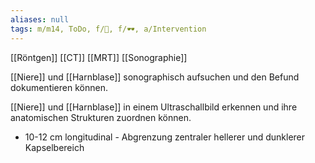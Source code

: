 ```yaml
---
aliases: null
tags: m/m14, ToDo, f/🍺, f/🕶️, a/Intervention
---
```

[[Röntgen]]
[[CT]]
[[MRT]]
[[Sonographie]]



[[Niere]] und [[Harnblase]] sonographisch aufsuchen und den Befund dokumentieren können.

[[Niere]] und [[Harnblase]] in einem Ultraschallbild erkennen und ihre anatomischen Strukturen zuordnen können.

- 10-12 cm longitudinal
        - Abgrenzung zentraler hellerer und dunklerer Kapselbereich